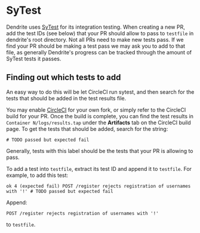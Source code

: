 # SyTest

Dendrite uses [SyTest](https://github.com/matrix-org/sytest) for its
integration testing. When creating a new PR, add the test IDs (see below) that
your PR should allow to pass to `testfile` in dendrite's root directory. Not all
PRs need to make new tests pass. If we find your PR should be making a test pass
we may ask you to add to that file, as generally Dendrite's progress can be
tracked through the amount of SyTest tests it passes.

## Finding out which tests to add

An easy way to do this will be let CircleCI run sytest, and then search for the
tests that should be added in the test results file.

You may enable [CircleCI](https://circleci.com/) for your own fork, or simply
refer to the CircleCI build for your PR. Once the build is complete, you can
find the test results in `Container N/logs/results.tap` under the **Artifacts**
tab on the CircleCI build page. To get the tests that should be added, search
for the string:

```
# TODO passed but expected fail
```

Generally, tests with this label should be the tests that your PR is allowing to
pass.

To add a test into `testfile`, extract its test ID and append it to `testfile`.
For example, to add this test:

```
ok 4 (expected fail) POST /register rejects registration of usernames with '!' # TODO passed but expected fail
```

Append:

```
POST /register rejects registration of usernames with '!'
```

to `testfile`.
